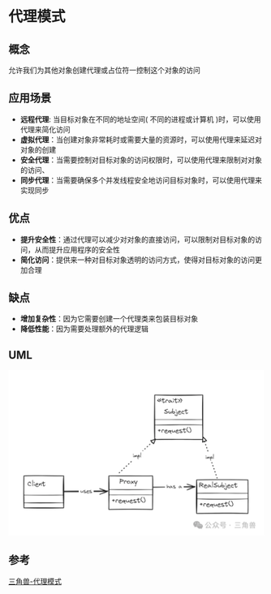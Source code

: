 # 代理模式

## 概念

允许我们为其他对象创建代理或占位符一控制这个对象的访问

## 应用场景

- **远程代理**: 当目标对象在不同的地址空间( 不同的进程或计算机 )时，可以使用代理来简化访问
- **虚拟代理**：当创建对象非常耗时或需要大量的资源时，可以使用代理来延迟对对象的创建
- **安全代理**：当需要控制对目标对象的访问权限时，可以使用代理来限制对对象的访问、
- **同步代理**：当需要确保多个并发线程安全地访问目标对象时，可以使用代理来实现同步

## 优点

- **提升安全性**：通过代理可以减少对对象的直接访问，可以限制对目标对象的访问，从而提升应用程序的安全性
- **简化访问**：提供来一种对目标对象透明的访问方式，使得对目标对象的访问更加合理

## 缺点

- **增加复杂性**：因为它需要创建一个代理类来包装目标对象
- **降低性能**：因为需要处理额外的代理逻辑

## UML

![Alt text](image.png)

## 参考

[三角兽-代理模式](https://mp.weixin.qq.com/s/l8zzrxaS0YlWJGAF6FBpzA)
